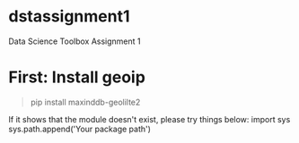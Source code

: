 # dstassignment1
Data Science Toolbox Assignment 1
# First: Install geoip
> pip install maxinddb-geolilte2

If it shows that the module doesn't exist, please try things below:
import sys
sys.path.append('Your package path')
